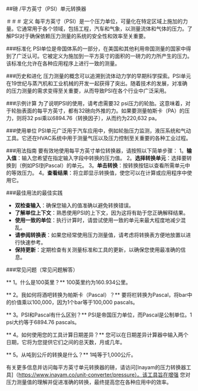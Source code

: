 ##磅 /平方英寸（PSI）单元转换器

＃＃＃ 定义
每平方英寸（PSI）是一个压力单位，可量化在特定区域上施加的力量。它通常用于各个领域，包括工程，汽车和气象，以测量流体和气体的压力。了解PSI对于确保依赖压力测量的系统的安全性和效率至关重要。

###标准化
PSI单位是帝国体系的一部分，在美国和其他利用帝国测量的国家中得到了广泛认可。它被定义为施加到一平方英寸的面积的一磅力的力所产生的压力。该标准化允许在各种应用程序上进行一致的测量。

###历史和进化
压力测量的概念可以追溯到流体动力学的早期科学探索。PSI单元在19世纪与蒸汽机和工业机械的开发一起获得了突出。随着技术的发展，对准确的压力测量的需求变得至关重要，从而导致PSI在各个行业中广泛采用。

###示例计算
为了说明PSI的使用，请考虑需要32 psi压力的轮胎。这意味着，对于轮胎表面的每平方英寸，都有32磅向外推的力。如果要测量帕斯卡（PA）的压力，则将32 psi乘以6894.76（转换因子），从而约为220,632 pa。

###使用单位
PSI单元广泛用于汽车应用中，例如轮胎压力监测，液压系统和气动工具。它还在HVAC系统中用于测量气压以及压力控制至关重要的各种工业过程。

###用法指南
要有效地使用每平方英寸单位转换器，请按照以下简单步骤：
1。**输入值**：输入您希望在指定输入字段中转换的压力值。
2。**选择转换单元**：选择要转换到（例如PSI到Pascal）的单元。
3。**单击转换**：按转换按钮以查看所需单元中的等效压力。
4。**查看结果**：将立即显示转换值，使您可以在计算或应用程序中使用它。

###最佳用法的最佳实践
-  **双检查输入**：确保您输入的值准确以避免转换错误。
-  **了解单位上下文**：熟悉使用PSI的上下文，因为这将有助于您正确解释结果。
-  **使用一致的单位**：执行计算时，请尝试使用一致的单元来最大程度地减少混乱。
-  **请参阅转换表**：如果您经常使用压力测量值，请考虑将转换表方便地放置以进行快速参考。
-  **保持更新**：定期检查有关测量标准和工具的更新，以确保您使用最准确的信息。

###常见问题（常见问题解答）

** 1。什么是100英里？**
100英里约为160.934公里。

** 2。我如何将酒吧转换为帕斯卡（Pascal）？**
要将栏转换为Pascal，将bar中的价值乘以100,000，因为1个bar等于100,000 pascals。

** 3。PSI和Pascal有什么区别？**
PSI是帝国压力单位，而Pascal是公制单位。1 psi大约等于6894.76 pascals。

** 4。如何使用您的工具计算日期差异？**
您可以在日期差异计算器中输入两个日期，它将为您提供它们之间的总天数，月或几年。

** 5。从吨到公斤的转换是什么？**
1吨等于1,000公斤。

有关更多信息并访问每平方英寸单元转换器的磅，请访问[Inayam的压力转换器工具]（https://www.inayam.co/unit-converter/pressure）。该工具旨在增强 您对压力测量值的理解并促进准确的转换，最终提高您在各种应用中的效率。